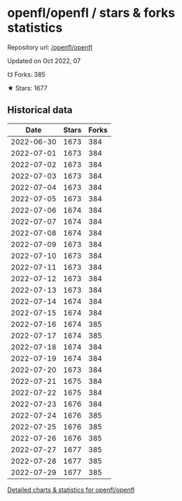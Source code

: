 # openfl/openfl / stars & forks statistics

Repository url: [/openfl/openfl](https://github.com/openfl/openfl)

Updated on Oct 2022, 07

☋ Forks: 385

★ Stars: 1677

## Historical data
| Date | Stars | Forks |
|------|-------|-------|
| 2022-06-30 | 1673 | 384 | 
| 2022-07-01 | 1673 | 384 | 
| 2022-07-02 | 1673 | 384 | 
| 2022-07-03 | 1673 | 384 | 
| 2022-07-04 | 1673 | 384 | 
| 2022-07-05 | 1673 | 384 | 
| 2022-07-06 | 1674 | 384 | 
| 2022-07-07 | 1674 | 384 | 
| 2022-07-08 | 1674 | 384 | 
| 2022-07-09 | 1673 | 384 | 
| 2022-07-10 | 1673 | 384 | 
| 2022-07-11 | 1673 | 384 | 
| 2022-07-12 | 1673 | 384 | 
| 2022-07-13 | 1673 | 384 | 
| 2022-07-14 | 1674 | 384 | 
| 2022-07-15 | 1674 | 384 | 
| 2022-07-16 | 1674 | 385 | 
| 2022-07-17 | 1674 | 385 | 
| 2022-07-18 | 1674 | 384 | 
| 2022-07-19 | 1674 | 384 | 
| 2022-07-20 | 1673 | 384 | 
| 2022-07-21 | 1675 | 384 | 
| 2022-07-22 | 1675 | 384 | 
| 2022-07-23 | 1676 | 384 | 
| 2022-07-24 | 1676 | 385 | 
| 2022-07-25 | 1676 | 385 | 
| 2022-07-26 | 1676 | 385 | 
| 2022-07-27 | 1677 | 385 | 
| 2022-07-28 | 1677 | 385 | 
| 2022-07-29 | 1677 | 385 | 


[Detailed charts & statistics for openfl/openfl](https://reviewgithub.com/rep/openfl/openfl)
